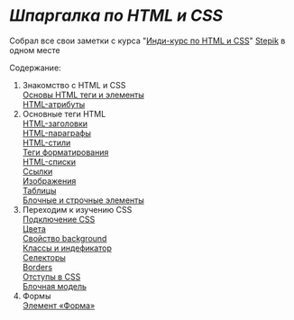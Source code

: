 # *Шпаргалка по HTML и CSS*

Собрал все свои заметки с курса "[Инди-курс по HTML и CSS](https://stepik.org/course/120494/)" [Stepik](https://stepik.org/catalog) в одном месте

Содержание:

1. Знакомство с HTML и CSS  
  <a href="/1.Основы HTML теги и элементы.md">Основы HTML теги и элементы</a>  
  <a href="/2.HTML-атрибуты.md">HTML-атрибуты</a>  
2. Основные теги HTML  
  <a href="/3.HTML-заголовки.md">HTML-заголовки</a>  
  <a href="/4.HTML-параграфы.md">HTML-параграфы</a>  
  <a href="/5.HTML-стили.md">HTML-стили</a>  
  <a href="/6.Теги форматирования.md">Теги форматирования</a>  
  <a href="/7.HTML-списки.md">HTML-списки</a>  
  <a href="/8.Ссылки.md">Ссылки</a>  
  <a href="/9.Изображения.md">Изображения</a>  
  <a href="/10.Таблицы.md">Таблицы</a>  
  <a href="/11.Блочные  и строчные элементы.md">Блочные  и строчные элементы</a>  
3. Переходим к изучению CSS  
  <a href="/12.Подключение CSS.md">Подключение CSS</a>  
  <a href="/13.Цвета.md">Цвета</a>  
  <a href="/14.Свойство background.md">Свойство background</a>  
  <a href="/15.Классы и индефикатор.md">Классы и индефикатор</a>  
  <a href="/16.Селекторы.md">Селекторы</a>  
  <a href="/17.Borders.md">Borders</a>  
  <a href="/18.Отступы в CSS.md">Отступы в CSS</a>  
  <a href="/19.Блочная модель.md">Блочная модель</a>  
4. Формы  
  <a href="/20. Элемент «Форма».md">Элемент «Форма»</a>  
  
